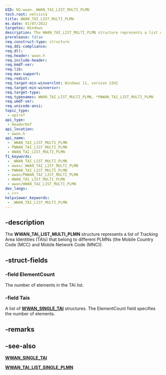 ```yaml
---
UID: NS:wwan._WWAN_TAI_LIST_MULTI_PLMN
tech.root: netvista
title: WWAN_TAI_LIST_MULTI_PLMN
ms.date: 01/07/2022
targetos: Windows
description: The WWAN_TAI_LIST_MULTI_PLMN structure represents a list of Tracking Area Identities (TAIs) that belong to different PLMNs.
prerelease: false
req.construct-type: structure
req.ddi-compliance: 
req.dll: 
req.header: wwan.h
req.include-header: 
req.kmdf-ver: 
req.lib: 
req.max-support: 
req.redist: 
req.target-min-winverclnt: Windows 11, version 22H2
req.target-min-winversvr: 
req.target-type: 
req.typenames: WWAN_TAI_LIST_MULTI_PLMN, *PWWAN_TAI_LIST_MULTI_PLMN
req.umdf-ver: 
req.unicode-ansi: 
topic_type:
 - apiref
api_type:
 - HeaderDef
api_location:
 - wwan.h
api_name:
 - _WWAN_TAI_LIST_MULTI_PLMN
 - PWWAN_TAI_LIST_MULTI_PLMN
 - WWAN_TAI_LIST_MULTI_PLMN
f1_keywords:
 - _WWAN_TAI_LIST_MULTI_PLMN
 - wwan/_WWAN_TAI_LIST_MULTI_PLMN
 - PWWAN_TAI_LIST_MULTI_PLMN
 - wwan/PWWAN_TAI_LIST_MULTI_PLMN
 - WWAN_TAI_LIST_MULTI_PLMN
 - wwan/WWAN_TAI_LIST_MULTI_PLMN
dev_langs:
 - c++
helpviewer_keywords:
 - _WWAN_TAI_LIST_MULTI_PLMN
---
```


## -description

The **WWAN_TAI_LIST_MULTI_PLMN** structure represents a list of Tracking Area Identities (TAIs) that belong to different PLMNs (the Mobile Country Code (MCC) and Mobile Network Code (MNC)).

## -struct-fields

### -field ElementCount

The number of elements in the TAI list.

### -field Tais

A list of [**WWAN_SINGLE_TAI**](ns-wwan-wwan_single_tai.md) structures. The ElementCount field specifies the number of elements.

## -remarks

## -see-also

[**WWAN_SINGLE_TAI**](ns-wwan-wwan_single_tai.md) 

[**WWAN_TAI_LIST_SINGLE_PLMN**](ns-wwan-wwan_tai_list_single_plmn.md)

